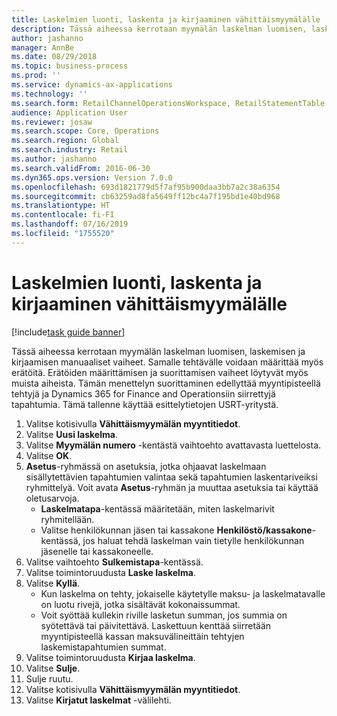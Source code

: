 ```yaml
---
title: Laskelmien luonti, laskenta ja kirjaaminen vähittäismyymälälle
description: Tässä aiheessa kerrotaan myymälän laskelman luomisen, laskemisen ja kirjaamisen manuaaliset vaiheet.
author: jashanno
manager: AnnBe
ms.date: 08/29/2018
ms.topic: business-process
ms.prod: ''
ms.service: dynamics-ax-applications
ms.technology: ''
ms.search.form: RetailChannelOperationsWorkspace, RetailStatementTable
audience: Application User
ms.reviewer: josaw
ms.search.scope: Core, Operations
ms.search.region: Global
ms.search.industry: Retail
ms.author: jashanno
ms.search.validFrom: 2016-06-30
ms.dyn365.ops.version: Version 7.0.0
ms.openlocfilehash: 693d1821779d5f7af95b900daa3bb7a2c38a6354
ms.sourcegitcommit: cb63259ad8fa5649ff12bc4a7f195bd1e40bd968
ms.translationtype: HT
ms.contentlocale: fi-FI
ms.lasthandoff: 07/16/2019
ms.locfileid: "1755520"
---
```

# <a name="create-calculate-and-post-statements-for-a-retail-store"></a>Laskelmien luonti, laskenta ja kirjaaminen vähittäismyymälälle

[!include[task guide banner](../includes/task-guide-banner.md)]

Tässä aiheessa kerrotaan myymälän laskelman luomisen, laskemisen ja kirjaamisen manuaaliset vaiheet. Samalle tehtävälle voidaan määrittää myös erätöitä. Erätöiden määrittämisen ja suorittamisen vaiheet löytyvät myös muista aiheista. Tämän menettelyn suorittaminen edellyttää myyntipisteellä tehtyjä ja Dynamics 365 for Finance and Operationsiin siirrettyjä tapahtumia. Tämä tallenne käyttää esittelytietojen USRT-yritystä.

1. Valitse kotisivulla **Vähittäismyymälän myyntitiedot**.
2. Valitse **Uusi laskelma**.
3. Valitse **Myymälän numero** -kentästä vaihtoehto avattavasta luettelosta.
4. Valitse **OK**.
5. **Asetus**-ryhmässä on asetuksia, jotka ohjaavat laskelmaan sisällytettävien tapahtumien valintaa sekä tapahtumien laskentariveiksi ryhmittelyä. Voit avata **Asetus**-ryhmän ja muuttaa asetuksia tai käyttää oletusarvoja.  
    - **Laskelmatapa**-kentässä määritetään, miten laskelmarivit ryhmitellään.  
    - Valitse henkilökunnan jäsen tai kassakone **Henkilöstö/kassakone**-kentässä, jos haluat tehdä laskelman vain tietylle henkilökunnan jäsenelle tai kassakoneelle.  
6. Valitse vaihtoehto **Sulkemistapa**-kentässä.
7. Valitse toimintoruudusta **Laske laskelma**.
8. Valitse **Kyllä**.
    - Kun laskelma on tehty, jokaiselle käytetylle maksu- ja laskelmatavalle on luotu rivejä, jotka sisältävät kokonaissummat.  
    - Voit syöttää kullekin riville lasketun summan, jos summia on syötettävä tai päivitettävä. Laskettuun kenttää siirretään myyntipisteellä kassan maksuvälineittäin tehtyjen laskemistapahtumien summat.  
9. Valitse toimintoruudusta **Kirjaa laskelma**.
10. Valitse **Sulje**.
11. Sulje ruutu.
12. Valitse kotisivulla **Vähittäismyymälän myyntitiedot**.
13. Valitse **Kirjatut laskelmat** -välilehti.

